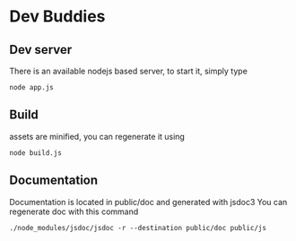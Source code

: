 Dev Buddies
===========

Dev server
----------

There is an available nodejs based server, to start it, simply type

    node app.js

Build
-----

assets are minified, you can regenerate it using

    node build.js

Documentation
-------------

Documentation is located in public/doc and generated with jsdoc3
You can regenerate doc with this command

    ./node_modules/jsdoc/jsdoc -r --destination public/doc public/js